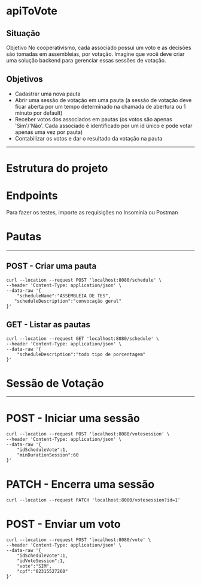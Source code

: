 # apiToVote

## Situação
Objetivo
No cooperativismo, cada associado possui um voto e as decisões são tomadas em assembleias, por votação. Imagine que você deve criar uma solução backend para gerenciar essas sessões de votação.

Objetivos
---

* Cadastrar uma nova pauta <br>
* Abrir uma sessão de votação em uma pauta (a sessão de votação deve ficar aberta por um tempo determinado na chamada de abertura ou 1 minuto por default) <br>
* Receber votos dos associados em pautas (os votos são apenas 'Sim'/'Não'. Cada associado é identificado por um id único e pode votar apenas uma vez por pauta) <br>
* Contabilizar os votos e dar o resultado da votação na pauta <br>

---
# Estrutura do projeto



# Endpoints
Para fazer os testes, importe as requisições no Insominia ou Postman



# Pautas
___
## POST - Criar uma pauta
```
curl --location --request POST 'localhost:8080/schedule' \
--header 'Content-Type: application/json' \
--data-raw '{
    "scheduleName":"ASSEMBLEIA DE TES",
   "scheduleDescription":"convocação geral"
}'
```

## GET - Listar as pautas

```
curl --location --request GET 'localhost:8080/schedule' \
--header 'Content-Type: application/json' \
--data-raw '{
    "scheduleDescription":"todo tipo de porcentagem"
}'
```

# Sessão de Votação

---
# POST - Iniciar uma sessão
```
curl --location --request POST 'localhost:8080/votesession' \
--header 'Content-Type: application/json' \
--data-raw '{
    "idScheduleVote":1,
    "minDurationSession":60
}'
```
# PATCH - Encerra uma sessão

```
curl --location --request PATCH 'localhost:8080/votesession?id=1'
```

# POST - Enviar um voto
```
curl --location --request POST 'localhost:8080/vote' \
--header 'Content-Type: application/json' \
--data-raw '{
    "idScheduleVote":1,
    "idVoteSession":1,
    "vote":"SIM",
    "cpf":"02315527260"
}'
```
